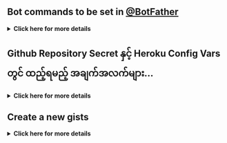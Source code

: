 ## Bot commands to be set in [@BotFather](https://t.me/BotFather)
<details>
    <summary><b>Click here for more details</b></summary>

```
help - Get Detailed Help
mirror - Start Mirroring into googe drive 
tgmirror - Start Mirroring into telegram 
tar - Start mirroring and upload as .tar
zip - Start mirroring and upload as .zip
unpack - Extract files
qb - Start Mirroring using qBittorrent
qbtar - Start mirroring and upload as .tar using qb
qbzip - Start mirroring and upload as .zip using qb
qbunpack - Extract files using qBittorrent
clone - Copy file/folder to Drive
list -  [query] Searches files in Drive
count - Count file/folder of Drive link
watch - Mirror Youtube-dl supported link
tarwatch - Mirror Youtube playlist link and upload as .tar
zipwatch - Mirror Youtube playlist link and upload as .zip
status - Get Mirror Status message
tshelp - Get mirror search
cancel - Cancel a task
stats - Bot Usage Stats
ping - Ping the Bot
```

</details>


## Github Repository Secret နှင့် Heroku Config Vars တွင် ထည့်ရမည့် အချက်အလက်များ...
<details>
    <summary><b>Click here for more details</b></summary>

```
ပထမဆုံး Heroku တွင် App တစ်ခုဆောက်ပြီး Config Vars တွင်အောက်ပါတန်ဖိုးများထည့်ထားပါ..
    
APP_ID

API_HASH

OWNER_ID

AUTH_CHANNEL

TG_BOT_TOKEN
====================================================================
 
Github Repository Secret တွင် ထည့်ရမည့်တန်ဖိုးများ...
    
 HEROKU_EMAIL

HEROKU_API_KEY

HEROKU_APP_NAME

CONFIG_FILE_URL   
```

</details>

## Create a new gists
<details>
    <summary><b>Click here for more details</b></summary>

```
 https://gist.github.com
```

</details>

